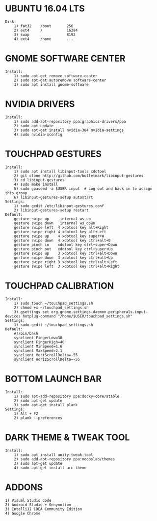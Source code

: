 # UBUNTU 16.04 LTS
	Disk:
		1) fat32	/boot		256
		2) ext4		/			16384
		3) swap					8192
		4) ext4		/home		...

# GNOME SOFTWARE CENTER
	Install:
		1) sudo apt-get remove software-center
		2) sudo apt-get autoremove software-center
		3) sudo apt install gnome-software


# NVIDIA DRIVERS
	Install:
		1) sudo add-apt-repository ppa:graphics-drivers/ppa
		2) sudo apt-update
		3) sudo apt-get install nvidia-384 nvidia-settings
		4) sudo nvidia-xconfig


# TOUCHPAD GESTURES
	Install:
		1) sudo apt install libinput-tools xdotool
		2) git clone http://github.com/bulletmark/libinput-gestures
		3) cd libinput-gestures
		4) sudo make install
		5) sudo gpasswd -a $USER input  # Log out and back in to assign this group
		6) libinput-gestures-setup autostart
	Settings:
		1) sudo gedit /etc/libinput-gestures.conf
		2) libinput-gestures-setup restart
	Default:
		gesture swipe up	_internal ws_up
		gesture swipe down	_internal ws_down
		gesture swipe left	4 xdotool key alt+Right
		gesture swipe right	4 xdotool key alt+Left
		gesture swipe up	4 xdotool key super+W
		gesture swipe down	4 xdotool key ctrl+alt+0
		gesture pinch in	xdotool key ctrl+super+Down
		gesture pinch out	xdotool key ctrl+super+Up
		gesture swipe up	3 xdotool key ctrl+alt+Down
		gesture swipe down	3 xdotool key ctrl+alt+Up
		gesture swipe right	3 xdotool key ctrl+alt+Left
		gesture swipe left	3 xdotool key ctrl+alt+Right


# TOUCHPAD CALIBRATION
	Install:
		1) sudo touch ~/touchpad_settings.sh
		2) chmod +x ~/touchpad_settings.sh
		3) gsettings set org.gnome.settings-daemon.peripherals.input-devices hotplug-command "/home/$USER/touchpad_settings.sh"
	Settings:
		1) sudo gedit ~/touchpad_settings.sh
	Default:
		#!/bin/bash
		synclient FingerLow=30
		synclient FingerHigh=40
		synclient MinSpeed=1.6
		synclient MaxSpeed=2.1
		synclient VertScrollDelta=-55
		synclient HorizScrollDelta=-55


# BOTTOM LAUNCH BAR
	Install:
		1) sudo apt-add-repository ppa:docky-core/stable
		2) sudo apt-get update
		3) sudo apt-get install plank
	Settings:
		1) Alt + F2
		2) plank --preferences


# DARK THEME & TWEAK TOOL
	Install:
		1) sudo apt install unity-tweak-tool
		2) sudo add-apt-repository ppa:noobslab/themes
		3) sudo apt-get update
		4) sudo apt-get install arc-theme

# ADDONS
	1) Visual Studio Code
	2) Android Studio + Genymotion
	3) IntelliJI IDEA Community Edition
	4) Google Chrome
